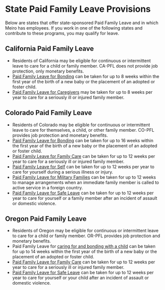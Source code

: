 # State Paid Family Leave Provisions

Below are states that offer state-sponsored Paid Family Leave and in which Meiro has employees. If you work in one of the following states and contribute to these programs, you may qualify for leave.

## California Paid Family Leave

* Residents of California may be eligible for continuous or intermittent leave to care for a child or family member. CA-PFL does not provide job protection, only monetary benefits.
* [Paid Family Leave for Bonding](https://edd.ca.gov/en/disability/paid-family-leave/) can be taken for up to 8 weeks within the first year of the birth of a new baby or the placement of an adopted or foster child.
* [Paid Family Leave for Caregivers](https://edd.ca.gov/en/disability/paid-family-leave/caregivers/) may be taken for up to 8 weeks per year to care for a seriously ill or injured family member.

## Colorado Paid Family Leave

* Residents of Colorado may be eligible for continuous or intermittent leave to care for themselves, a child, or other family member. CO-PFL provides job protection and monetary benefits.
* [Paid Family Leave for Bonding](https://famli.colorado.gov/individuals-and-families/parental-bonding-leave) can be taken for up to 16 weeks within the first year of the birth of a new baby or the placement of an adopted or foster child.
* [Paid Family Leave for Family Care](https://famli.colorado.gov/individuals-and-families/medical-leave-to-care-for-a-family-member) can be taken for up to 12 weeks per year to care for a seriously ill or injured family member.
* [Paid Family Leave for Self](https://famli.colorado.gov/individuals-and-families/medical-leave-to-care-for-yourself) can be taken for up to 12 weeks per year to care for yourself during a serious illness or injury.
* [Paid Family Leave for Military Families](https://famli.colorado.gov/individuals-and-families/military-family-members-exigency-leave) can be taken for up to 12 weeks to manage arrangements when an immediate family member is called to active service in a foreign country.
* [Paid Family Leave for Safe Leave](https://famli.colorado.gov/individuals-and-families/safe-leave-domestic-violence) can be taken for up to 12 weeks per year to care for yourself or a family member after an incident of assault or domestic violence.

## Oregon Paid Family Leave

* Residents of Oregon may be eligible for continuous or intermittent leave to care for a child or family member. OR-PFL provides job protection and monetary benefits.
* Paid Family Leave for [caring for and bonding with a child](https://paidleave.oregon.gov/employees/applying-for-family-leave.html) can be taken for up to 14 weeks within the first year of the birth of a new baby or the placement of an adopted or foster child.
* [Paid Family Leave for Family Care](https://paidleave.oregon.gov/employees/applying-for-family-leave.html) can be taken for up to 12 weeks per year to care for a seriously ill or injured family member.
* [Paid Family Leave for Safe Leave](https://paidleave.oregon.gov/employees/applying-for-safe-leave.html) can be taken for up to 12 weeks per year to care for yourself or your child after an incident of assault or domestic violence.

